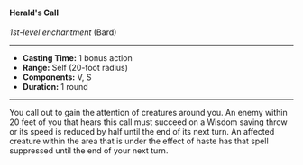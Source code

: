 #### Herald's Call
*1st-level enchantment* (Bard)
___
- **Casting Time:** 1 bonus action
- **Range:** Self (20-foot radius)
- **Components:** V, S
- **Duration:** 1 round
---
You call out to gain the attention of creatures around you. An enemy within 20 feet of you that hears this call must succeed on a Wisdom saving throw or its speed is reduced by half until the end of its next turn. An affected creature within the area that is under the effect of haste has that spell suppressed until the end of your next turn.  

